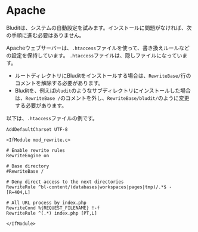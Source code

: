 # Apache
<!-- position: 1 -->

Bluditは、システムの自動設定を試みます。インストールに問題がなければ、次の手順に進む必要はありません。

Apacheウェブサーバーは、`.htaccess`ファイルを使って、書き換えルールなどの設定を保持しています。 `.htaccess`ファイルは、隠しファイルになっています。

- ルートディレクトリにBluditをインストールする場合は、`RewriteBase/`行のコメントを解除する必要があります。
- Bluditを、例えば`bludit`のようなサブディレクトリにインストールした場合は、`RewriteBase /`のコメントを外し、`RewriteBase/bludit/`のように変更する必要があります。

以下は、`.htaccess`ファイルの例です。

```
AddDefaultCharset UTF-8

<IfModule mod_rewrite.c>

# Enable rewrite rules
RewriteEngine on

# Base directory
#RewriteBase /

# Deny direct access to the next directories
RewriteRule ^bl-content/(databases|workspaces|pages|tmp)/.*$ - [R=404,L]

# All URL process by index.php
RewriteCond %{REQUEST_FILENAME} !-f
RewriteRule ^(.*) index.php [PT,L]

</IfModule>
```
